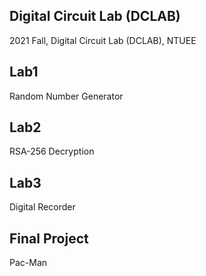 ## Digital Circuit Lab (DCLAB)
2021 Fall, Digital Circuit Lab (DCLAB), NTUEE

## Lab1 
Random Number Generator

## Lab2 
RSA-256 Decryption

## Lab3 
Digital Recorder

## Final Project
Pac-Man
